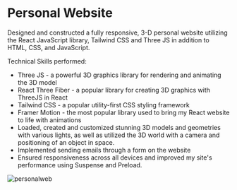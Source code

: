 # Personal Website

Designed and constructed a fully responsive, 3-D personal website utilizing the React JavaScript library, Tailwind CSS and Three JS in addition to HTML, CSS, and JavaScript. 

Technical Skills performed:
- Three JS - a powerful 3D graphics library for rendering and animating the 3D model
- React Three Fiber - a popular library for creating 3D graphics with ThreeJS in React
- Tailwind CSS - a popular utility-first CSS styling framework
- Framer Motion - the most popular library used to bring my React website to life with animations
- Loaded, created and customized stunning 3D models and geometries with various lights, as well as utilized the 3D world with a camera and positioning of an object in space.
- Implemented sending emails through a form on the website
- Ensured responsiveness across all devices and improved my site's performance using Suspense and Preload.

![personalweb](https://github.com/Haseeb-Moheb/3d_portfolio/assets/118638791/f54b0d75-eb20-45c3-85ea-77a647d6d2ab)
